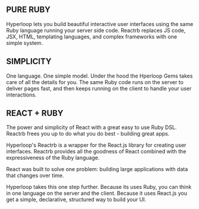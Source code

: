 ## PURE RUBY
Hyperloop lets you build beautiful interactive user interfaces using the same Ruby language running your server side code. Reactrb replaces JS code, JSX, HTML, templating languages, and complex frameworks with one simple system.

## SIMPLICITY
One language. One simple model. Under the hood the Hperloop Gems takes care of all the details for you. The same Ruby code runs on the server to deliver pages fast, and then keeps running on the client to handle your user interactions.

## REACT + RUBY
The power and simplicity of React with a great easy to use Ruby DSL. Reactrb frees you up to do what you do best - building great apps.

Hyperloop's Reactrb is a wrapper for the React.js library for creating user interfaces.  Reactrb provides all the goodness of React combined with the expressiveness of the Ruby language.   

React was built to solve one problem: building large applications with data that changes over time.

Hyperloop takes this one step further.  Because its uses Ruby, you can think in one language on the server and the client.  Because it uses React.js you get a simple, declarative, structured way to build your UI.
